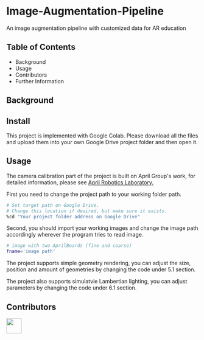 # Image-Augmentation-Pipeline
An image augmentation pipeline with customized data for AR education

## Table of Contents
- Background
- Usage
- Contributors
- Further Information

## Background

## Install

This project is implemented with Google Colab. Please download all the files and upload them into your own Google Drive project folder and then open it.

## Usage

The camera calibration part of the project is built on April Group's work, for detailed information, please see <a href="https://april.eecs.umich.edu/wiki/Camera_suite"> April Robotics Laboratory. </a>

First you need to change the project path to your working folder path.

``` sh
# Set target path on Google Drive. 
# Change this location if desired, but make sure it exists.
%cd "Your project folder address on Google Drive"
```

Second, you should import your working images and change the image path accordingly wherever the program tries to read image.

```sh
# image with two AprilBoards (fine and coarse)
fname='image path'
```

The project supports simple geometry rendering, you can adjust the size, position and amount of geometries by changing the code under 5.1 section.

The project also supports simulatvie Lambertian lighting, you can adjust parameters by changing the code under 6.1 section.

## Contributors

<a href="https://github.com/QuinnHe"><img src='https://avatars.githubusercontent.com/u/31847981?v=4' height="40" width="40"></a>

